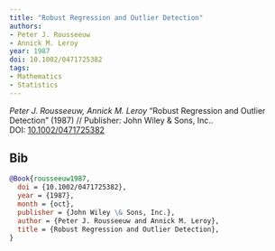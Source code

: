 ```yaml
---
title: "Robust Regression and Outlier Detection"
authors:
- Peter J. Rousseeuw
- Annick M. Leroy
year: 1987
doi: 10.1002/0471725382
tags:
- Mathematics
- Statistics
---
```


<i>Peter J. Rousseeuw, Annick M. Leroy</i> <span title="">“Robust Regression and Outlier Detection”</span> (1987) // Publisher: John Wiley \& Sons, Inc.. DOI:&nbsp;<a href='https://doi.org/10.1002/0471725382'>10.1002/0471725382</a>

## Bib

```bib
@Book{rousseeuw1987,
  doi = {10.1002/0471725382},
  year = {1987},
  month = {oct},
  publisher = {John Wiley \& Sons, Inc.},
  author = {Peter J. Rousseeuw and Annick M. Leroy},
  title = {Robust Regression and Outlier Detection},
}
```
